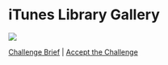 # iTunes Library Gallery

![](https://bitsofco.de/content/images/2016/10/Oct-21-2016-16-43-14.gif)

[Challenge Brief](http://us10.campaign-archive2.com/?u=282459d63a019df7bb8ca2e92&id=e8f5dd84fa) | [Accept the Challenge](http://codepen.io/ire/pen/xEvrNR)
